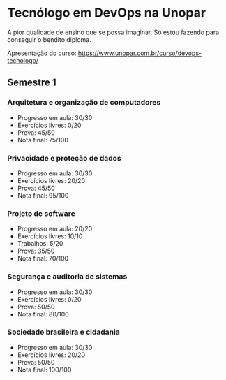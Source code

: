 # Tecnólogo em DevOps na Unopar

A pior qualidade de ensino que se possa imaginar. Só estou fazendo para conseguir o bendito diploma.

Apresentação do curso: https://www.unopar.com.br/curso/devops-tecnologo/

## Semestre 1

### Arquitetura e organização de computadores

- Progresso em aula: 30/30
- Exercícios livres: 0/20
- Prova: 45/50
- Nota final: 75/100

### Privacidade e proteção de dados

- Progresso em aula: 30/30
- Exercícios livres: 20/20
- Prova: 45/50
- Nota final: 95/100

### Projeto de software

- Progresso em aula: 20/20
- Exercícios livres: 10/10
- Trabalhos: 5/20
- Prova: 35/50
- Nota final: 70/100

### Segurança e auditoria de sistemas

- Progresso em aula: 30/30
- Exercícios livres: 0/20
- Prova: 50/50
- Nota final: 80/100

### Sociedade brasileira e cidadania

- Progresso em aula: 30/30
- Exercícios livres: 20/20
- Prova: 50/50
- Nota final: 100/100
